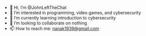 - 👋 Hi, I’m @JohnLeftTheChat
- 👀 I’m interested in programming, video games, and cybersecurity
- 🌱 I’m currently learning introduction to cybersecurity
- 💞️ I’m looking to collaborate on nothing
- 📫 How to reach me: nanak1939@gmail.com

<!---
JohnLeftTheChat/JohnLeftTheChat is a ✨ special ✨ repository because its `README.md` (this file) appears on your GitHub profile.
You can click the Preview link to take a look at your changes.
--->
